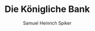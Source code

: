 ---
image: /assets/images/spiker/16a.jpg
author: Samuel Heinrich Spiker
artist: 
engraver: 
title: "Die Königliche Bank"
subtitle: 
tags:
  - Bank
layout: post
---